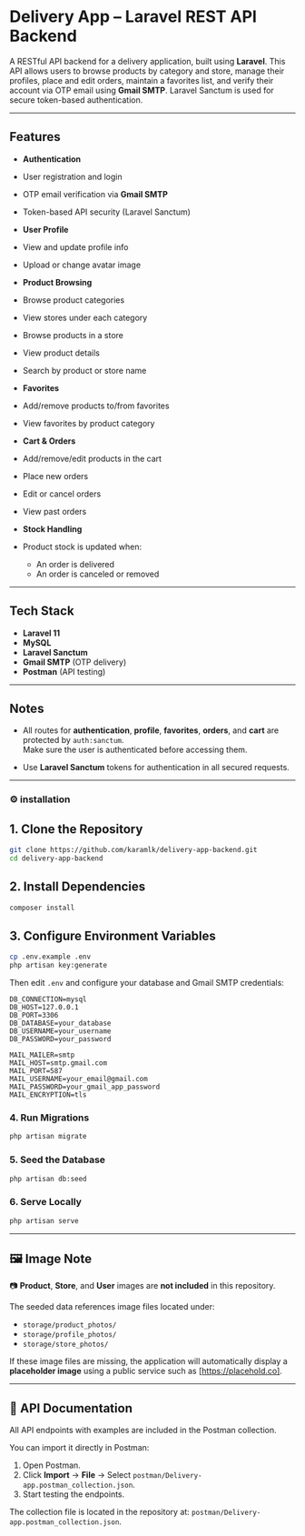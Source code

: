 #  Delivery App – Laravel REST API Backend

A RESTful API backend for a delivery application, built using **Laravel**. This API allows users to browse products by category and store, manage their profiles, place and edit orders, maintain a favorites list, and verify their account via OTP email using **Gmail SMTP**. Laravel Sanctum is used for secure token-based authentication.

---

##  Features

-  **Authentication**
  - User registration and login
  - OTP email verification via **Gmail SMTP**
  - Token-based API security (Laravel Sanctum)

-  **User Profile**
  - View and update profile info
  - Upload or change avatar image

-  **Product Browsing**
  - Browse product categories
  - View stores under each category
  - Browse products in a store
  - View product details
  - Search by product or store name

-  **Favorites**
  - Add/remove products to/from favorites
  - View favorites by product category

-  **Cart & Orders**
  - Add/remove/edit products in the cart
  - Place new orders
  - Edit or cancel orders
  - View past orders

-  **Stock Handling**
  - Product stock is updated when:
    - An order is delivered
    - An order is canceled or removed

---

##  Tech Stack

- **Laravel 11**
- **MySQL**
- **Laravel Sanctum**
- **Gmail SMTP** (OTP delivery)
- **Postman** (API testing)

---

## Notes

- All routes for **authentication**, **profile**, **favorites**, **orders**, and **cart** are protected by `auth:sanctum`.  
  Make sure the user is authenticated before accessing them.

- Use **Laravel Sanctum** tokens for authentication in all secured requests.

---

### ⚙️ installation

## 1. Clone the Repository

```bash
git clone https://github.com/karamlk/delivery-app-backend.git
cd delivery-app-backend
```

## 2. Install Dependencies

```bash
composer install
```

## 3. Configure Environment Variables

```bash
cp .env.example .env
php artisan key:generate
```

Then edit `.env` and configure your database and Gmail SMTP credentials:

```env
DB_CONNECTION=mysql
DB_HOST=127.0.0.1
DB_PORT=3306
DB_DATABASE=your_database
DB_USERNAME=your_username
DB_PASSWORD=your_password

MAIL_MAILER=smtp
MAIL_HOST=smtp.gmail.com
MAIL_PORT=587
MAIL_USERNAME=your_email@gmail.com
MAIL_PASSWORD=your_gmail_app_password
MAIL_ENCRYPTION=tls
```

### 4. Run Migrations

```bash
php artisan migrate
```

### 5. Seed the Database

```bash
php artisan db:seed
```

### 6. Serve Locally

```bash
php artisan serve
```
---

## 🖼️ Image Note

📷 **Product**, **Store**, and **User** images are **not included** in this repository.

The seeded data references image files located under:

- `storage/product_photos/`
- `storage/profile_photos/`
- `storage/store_photos/`

If these image files are missing, the application will automatically display a **placeholder image** using a public service such as [https://placehold.co].

---

## 📝 API Documentation

All API endpoints with examples are included in the Postman collection.  

You can import it directly in Postman:

1. Open Postman.
2. Click **Import** → **File** → Select `postman/Delivery-app.postman_collection.json`.
3. Start testing the endpoints.

The collection file is located in the repository at: `postman/Delivery-app.postman_collection.json`.